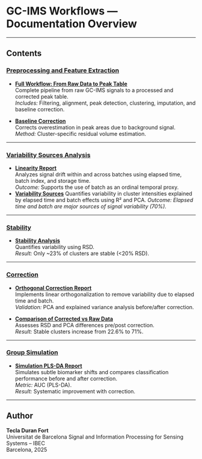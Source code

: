 # GC-IMS Workflows — Documentation Overview

---

## Contents

### [Preprocessing and Feature Extraction](Preprocessing/)

- **[Full Workflow: From Raw Data to Peak Table](Preprocessing/Full_workflow.md)**  
  Complete pipeline from raw GC-IMS signals to a processed and corrected peak table.  
  *Includes:* Filtering, alignment, peak detection, clustering, imputation, and baseline correction.

- **[Baseline Correction](Preprocessing/baseline_correction.md)**  
  Corrects overestimation in peak areas due to background signal.  
  *Method:* Cluster-specific residual volume estimation.


---

### [Variability Sources Analysis](Variability_Sources/)
- **[Linearity Report](Variability_Sources/linearity_report.md)**  
  Analyzes signal drift within and across batches using elapsed time, batch index, and storage time.  
  *Outcome:* Supports the use of batch as an ordinal temporal proxy.
- **[Variability Sources](Variability_Sources/variability_sources.Rmd)**
  Quantifies variability in cluster intensities explained by elapsed time and batch effects using R² and PCA.
  *Outcome: Elapsed time and batch are major sources of signal variability (70%).*

---

### [Stability](Stability/)
- **[Stability Analysis](Stability/stability_analysis.md)**  
  Quantifies variability using RSD.   
  *Result:* Only ~23% of clusters are stable (<20% RSD).

---

### [Correction](Correction/)
- **[Orthogonal Correction Report](Correction/orthogonal_correction.md)**  
  Implements linear orthogonalization to remove variability due to elapsed time and batch.  
  *Validation:* PCA and explained variance analysis before/after correction.

- **[Comparison of Corrected vs Raw Data](Correction/correction_stability_comparison.md)**  
  Assesses RSD and PCA differences pre/post correction.  
  *Result:* Stable clusters increase from 22.6% to 71%.

---

### [Group Simulation](Group_Simulation/)
- **[Simulation PLS-DA Report](Group_Simulation/simulation_plsda.md)**  
  Simulates subtle biomarker shifts and compares classification performance before and after correction.  
  *Metric:* AUC (PLS-DA).  
  *Result:* Systematic improvement with correction.

---

## Author

**Tecla Duran Fort**  
Universitat de Barcelona
Signal and Information Processing for Sensing Systems – IBEC  
Barcelona, 2025
